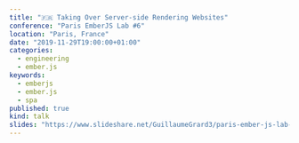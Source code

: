 ```yaml
---
title: "🇫🇷 Taking Over Server-side Rendering Websites"
conference: "Paris EmberJS Lab #6"
location: "Paris, France"
date: "2019-11-29T19:00:00+01:00"
categories:
  - engineering
  - ember.js
keywords:
  - emberjs
  - ember.js
  - spa
published: true
kind: talk
slides: "https://www.slideshare.net/GuillaumeGrard3/paris-ember-js-lab-6-taking-over-serverside-rendering-websites"
---
```

